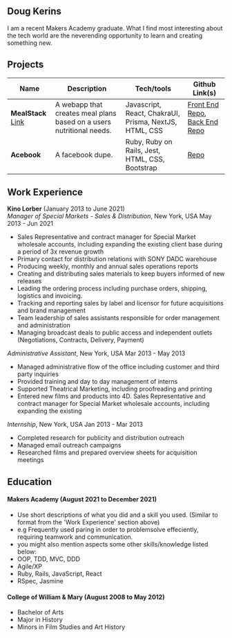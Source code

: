## Doug Kerins

I am a recent Makers Academy graduate. What I find most interesting about the tech world are the neverending opportunity to learn and creating something new.

## Projects

| Name                         | Description       | Tech/tools        | Github Link(s) |
| ---------------------------- | ----------------- | ----------------- | --------------|
| **MealStack** [Link](https://mealstack.netlify.app/)| A webapp that creates meal plans based on a users nutritional needs. | Javascript, React, ChakraUI, Prisma, NextJS, HTML, CSS |[Front End Repo](https://github.com/ConorButler/mealstack-frontend), [Back End Repo](https://github.com/emanfolo/mealstack-backend) |
| **Acebook** | A facebook dupe. | Ruby, Ruby on Rails, Jest, HTML, CSS, Bootstrap| [Repo](https://github.com/Eagle555/acebook-rails-meta)|

## Work Experience

**Kino Lorber** (January 2013 to June 2021)  
_Manager of Special Markets - Sales & Distribution_, New York, USA May 2013 - Jun 2021
- Sales Representative and contract manager for Special Market wholesale accounts, including expanding the existing
client base during a period of 3x revenue growth
- Primary contact for distribution relations with SONY DADC warehouse
- Producing weekly, monthly and annual sales operations reports
- Creating and distributing sales materials to keep buyers informed of new releases
- Leading the ordering process including purchase orders, shipping, logistics and invoicing.
- Tracking and reporting sales by label and licensor for future acquisitions and brand management
- Team leadership of sales assistants responsible for order management and administration
- Managing broadcast deals to public access and independent outlets (Negotiations, Contracts, Delivery, Payment)

_Administrative Assistant_, New York, USA Mar 2013 - May 2013
- Managed administrative flow of the office including customer and third party inquiries
- Provided training and day to day management of interns
- Supported Theatrical Marketing, including proofreading and printing
- Entered new films and products into 4D. Sales Representative and contract manager for Special Market wholesale accounts, including expanding the existing

 _Internship_, New York, USA Jan 2013 - Mar 2013
- Completed research for publicity and distribution outreach
- Managed email outreach campaigns
- Researched films and prepared overview sheets for acquisition meetings

## Education

#### Makers Academy (August 2021 to December 2021)
- Use short descriptions of what you did and a skill you used. (Similar to format from the 'Work Experience' section above)
- e.g Frequently used paring in order to problemsolve effeciently, requiring teamwork and communication.
- you might also mention aspects some other skills/knowledge listed below: 
- OOP, TDD, MVC, DDD
- Agile/XP
- Ruby, Rails, JavaScript, React
- RSpec, Jasmine

#### College of William & Mary (August 2008 to May 2012)

- Bachelor of Arts
- Major in History
- Minors in Film Studies and Art History

